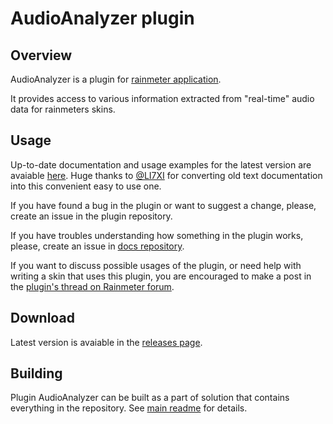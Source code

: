 # AudioAnalyzer plugin

## Overview

AudioAnalyzer is a plugin for [rainmeter application](https://www.rainmeter.net).

It provides access to various information extracted from "real-time" audio data for rainmeters skins.

## Usage

Up-to-date documentation and usage examples for the latest version are avaiable
[here](https://li7xi.github.io/AudioAnalyzerDocs/).
Huge thanks to [@LI7XI](https://github.com/LI7XI)
for converting old text documentation into this convenient easy to use one.

If you have found a bug in the plugin or want to suggest a change, please, create an issue in the plugin repository.

If you have troubles understanding how something in the plugin works, please, create an issue in [docs repository](https://github.com/LI7XI/AudioAnalyzerDocs).

If you want to discuss possible usages of the plugin, or need help with writing a skin that uses this plugin,
you are encouraged to make a post in the [plugin's thread on Rainmeter forum](https://forum.rainmeter.net/viewtopic.php?f=18&t=29226).

## Download

Latest version is avaiable in the [releases page](https://github.com/d-uzlov/Rainmeter-Plugins-by-rxtd/releases/).

## Building

Plugin AudioAnalyzer can be built as a part of solution that contains everything in the repository.
See [main readme](README.md) for details.

